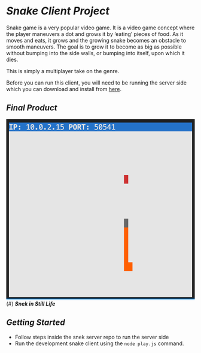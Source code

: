 # *Snake Client Project*

Snake game is a very popular video game. It is a video game concept where the player maneuvers a dot and grows it by ‘eating’ pieces of food. As it moves and eats, it grows and the growing snake becomes an obstacle to smooth maneuvers. The goal is to grow it to become as big as possible without bumping into the side walls, or bumping into itself, upon which it dies.

This is simply a multiplayer take on the genre.

Before you can run this client, you will need to be running the server side which you can download and install from [here](https://github.com/lighthouse-labs/snek-multiplayer). 

## *Final Product*

![](./screenshot/snekShot.png)(#)
***Snek in Still Life***


## *Getting Started*

- Follow steps inside the snek server repo to run the server side
- Run the development snake client using the `node play.js` command.